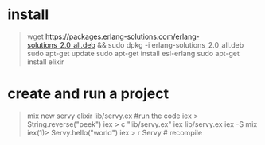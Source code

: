 # install

> wget https://packages.erlang-solutions.com/erlang-solutions_2.0_all.deb && sudo dpkg -i erlang-solutions_2.0_all.deb
> sudo apt-get update
> sudo apt-get install esl-erlang
> sudo apt-get install elixir

# create and run a project

> mix new servy
> elixir lib/servy.ex  #run the code
> iex > String.reverse("peek")
> iex > c "lib/servy.ex"
> iex lib/servy.ex
> iex -S mix
> iex(1)> Servy.hello("world")
> iex > r Servy # recompile
